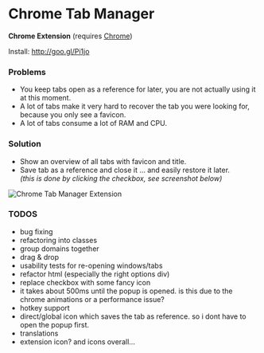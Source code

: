 Chrome Tab Manager
==================

__Chrome Extension__
(requires [Chrome](http://www.google.com/chrome))

Install: http://goo.gl/Pi1jo 

### Problems

 * You keep tabs open as a reference for later, you are not actually using it at this moment.
 * A lot of tabs make it very hard to recover the tab you were looking for, because you only see a favicon.
 * A lot of tabs consume a lot of RAM and CPU.

### Solution

 * Show an overview of all tabs with favicon and title.
 * Save tab as a reference and close it ... and easily restore it later.  
   *(this is done by clicking the checkbox, see screenshot below)*

![Chrome Tab Manager Extension](https://raw.github.com/mattes/chrome-ext-tabs-manager/master/Screenshot.jpg)
    
### TODOS

 * bug fixing
 * refactoring into classes
 * group domains together
 * drag & drop
 * usability tests for re-opening windows/tabs
 * refactor html (especially the right options div)
 * replace checkbox with some fancy icon
 * it takes about 500ms until the popup is opened. is this due to the chrome animations or a performance issue?
 * hotkey support
 * direct/global icon which saves the tab as reference. so i dont have to open the popup first.
 * translations
 * extension icon? and icons overall...

